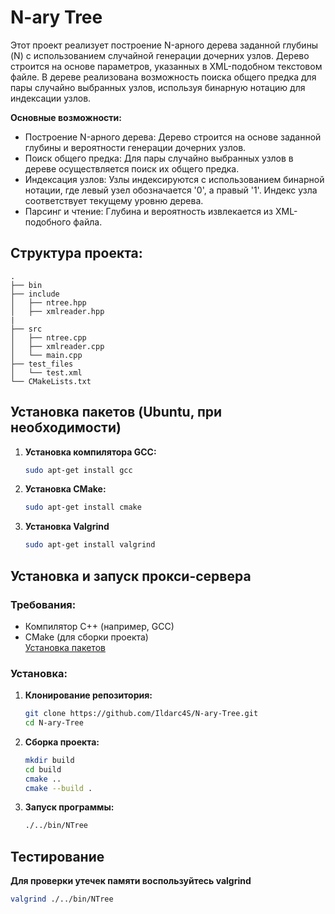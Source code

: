 # N-ary Tree  

Этот проект реализует построение N-арного дерева заданной глубины (N) с использованием случайной генерации дочерних узлов. Дерево строится на основе параметров, указанных в XML-подобном текстовом файле. В дереве реализована возможность поиска общего предка для пары случайно выбранных узлов, используя бинарную нотацию для индексации узлов.

**Основные возможности:**
* Построение N-арного дерева: Дерево строится на основе заданной глубины и вероятности генерации дочерних узлов.
* Поиск общего предка: Для пары случайно выбранных узлов в дереве осуществляется поиск их общего предка.
* Индексация узлов: Узлы индексируются с использованием бинарной нотации, где левый узел обозначается '0', а правый '1'. Индекс узла соответствует текущему уровню дерева.
* Парсинг и чтение: Глубина и вероятность извлекается из XML-подобного файла.

## Структура проекта:

```text
.
├── bin
├── include
│   ├── ntree.hpp
│   ├── xmlreader.hpp
|
├── src
│   ├── ntree.cpp
│   ├── xmlreader.cpp
│   └── main.cpp
├── test_files
│   └── test.xml
└── CMakeLists.txt
```
## Установка пакетов (Ubuntu, при необходимости)
1. **Установка компилятора GCC:**
    ```bash
    sudo apt-get install gcc
    ```
2. **Установка CMake:**
    ```bash
    sudo apt-get install cmake
    ```
3. **Установка Valgrind**
    ```bash
    sudo apt-get install valgrind
    ```

## Установка и запуск прокси-сервера

### Требования:
* Компилятор C++ (например, GCC)
* CMake (для сборки проекта)  
[Установка пакетов](#установка-пакетов-ubuntu-при-необходимости)

### Установка:

1. **Клонирование репозитория:**
   ```bash
   git clone https://github.com/Ildarc4S/N-ary-Tree.git
   cd N-ary-Tree
    ```
2. **Сборка проекта:**
    ```bash 
    mkdir build 
    cd build 
    cmake .. 
    cmake --build .
    ```
3. **Запуск программы:**  
    ```bash 
    ./../bin/NTree
    ```

## Тестирование

**Для проверки утечек памяти воспользуйтесь valgrind**
```bash
valgrind ./../bin/NTree
```